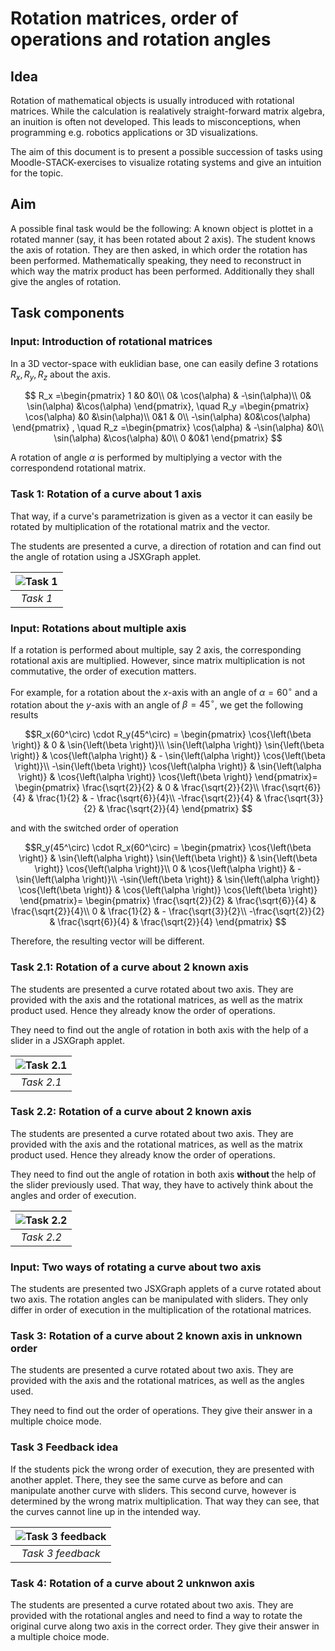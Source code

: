 # Rotation matrices, order of operations and rotation angles

## Idea

Rotation of mathematical objects is usually introduced with rotational matrices. While the calculation is realatively straight-forward matrix algebra, an inuition is often not developed. This leads to misconceptions, when programming e.g. robotics applications or 3D visualizations.

The aim of this document is to present a possible succession of tasks using Moodle-STACK-exercises to visualize rotating systems and give an intuition for the topic.

## Aim

A possible final task would be the following:
A known object is plottet in a rotated manner (say, it has been rotated about 2 axis). The student knows the axis of rotation. They are then asked, in which order the rotation has been performed. Mathematically speaking, they need to reconstruct in which way the matrix product has been performed. Additionally they shall give the angles of rotation.

## Task components

### <b> Input: Introduction of rotational  matrices </b>

In a 3D vector-space with euklidian base, one can easily define 3 rotations $R_x ,R_y, R_z$ about the axis.

$$
R_x =\begin{pmatrix}
    1 &0 &0\\
    0& \cos(\alpha) & -\sin(\alpha)\\
    0& \sin(\alpha) &\cos(\alpha) 
\end{pmatrix},
\quad
R_y =\begin{pmatrix}
    \cos(\alpha) &0 &\sin(\alpha)\\
    0&1  & 0\\
     -\sin(\alpha) &0&\cos(\alpha) 
\end{pmatrix} ,
\quad
R_z =\begin{pmatrix}
    \cos(\alpha) & -\sin(\alpha) &0\\
     \sin(\alpha) &\cos(\alpha) &0\\
    0 &0&1
\end{pmatrix} 
$$

A rotation of angle $\alpha$ is performed by multiplying a vector with the correspondend rotational matrix. 

### <b>Task 1: Rotation of a curve about 1 axis </b>

That way, if a curve's parametrization is given as a vector it can easily be rotated by multiplication of the rotational matrix and the vector.

The students are presented a curve, a direction of rotation and can find out the angle of rotation using a JSXGraph applet.

| ![Task 1](https://user-images.githubusercontent.com/120648145/225601390-9ba1d10e-0808-4ebf-b5a3-2f4de8c6b9fa.jpg) |
|:--:|
| *Task 1* |

### <b>Input: Rotations about multiple axis </b>

If a rotation is performed about multiple, say 2 axis, the corresponding rotational axis are multiplied. However, since matrix multiplication is not commutative, the order of execution matters.

For example, for a rotation about the $x$-axis with an angle of $\alpha=60^\circ$ and a rotation about the $y$-axis with an angle of $\beta=45^\circ$, we get the following results

$$R_x(60^\circ) \cdot R_y(45^\circ) =
    \begin{pmatrix}
        \cos{\left(\beta \right)} & 0 & \sin{\left(\beta \right)}\\
        \sin{\left(\alpha \right)} \sin{\left(\beta \right)} & \cos{\left(\alpha \right)} & - \sin{\left(\alpha \right)} \cos{\left(\beta \right)}\\
        -\sin{\left(\beta \right)} \cos{\left(\alpha \right)} & \sin{\left(\alpha \right)} & \cos{\left(\alpha \right)} \cos{\left(\beta \right)}
    \end{pmatrix}= 
    \begin{pmatrix}
        \frac{\sqrt{2}}{2} & 0 & \frac{\sqrt{2}}{2}\\
        \frac{\sqrt{6}}{4} & \frac{1}{2} & - \frac{\sqrt{6}}{4}\\
        -\frac{\sqrt{2}}{4} & \frac{\sqrt{3}}{2} & \frac{\sqrt{2}}{4}
    \end{pmatrix}
$$

and with the switched order of operation

$$R_y(45^\circ) \cdot R_x(60^\circ) =
    \begin{pmatrix}
        \cos{\left(\beta \right)} & \sin{\left(\alpha \right)} \sin{\left(\beta \right)} & \sin{\left(\beta \right)} \cos{\left(\alpha \right)}\\
        0 & \cos{\left(\alpha \right)} & -\sin{\left(\alpha \right)}\\
        -\sin{\left(\beta \right)} & \sin{\left(\alpha \right)} \cos{\left(\beta \right)} & \cos{\left(\alpha \right)} \cos{\left(\beta \right)}
    \end{pmatrix}= 
    \begin{pmatrix}
        \frac{\sqrt{2}}{2} & \frac{\sqrt{6}}{4} & \frac{\sqrt{2}}{4}\\
        0 & \frac{1}{2} & - \frac{\sqrt{3}}{2}\\
        -\frac{\sqrt{2}}{2} & \frac{\sqrt{6}}{4} & \frac{\sqrt{2}}{4}
    \end{pmatrix}
$$


Therefore, the resulting vector will be different.
### <b>Task 2.1: Rotation of a curve about 2 known axis </b>
The students are presented a curve rotated about two axis.
They are provided with the axis and the rotational matrices, as well as the matrix product used. Hence they already know the order of operations.

They need to find out the angle of rotation in both axis with the help of a slider in a JSXGraph applet.

| ![Task 2.1](https://user-images.githubusercontent.com/120648145/225601393-3ad6120b-d93d-436d-a855-1e4c7dd7bc5b.jpg) |
|:--:|
| *Task 2.1* |

### <b>Task 2.2: Rotation of a curve about 2 known axis </b>
The students are presented a curve rotated about two axis.
They are provided with the axis and the rotational matrices, as well as the matrix product used. Hence they already know the order of operations.

They need to find out the angle of rotation in both axis <b>without </b> the help of the slider previously used. That way, they have to actively think about the angles and order of execution.

| ![Task 2.2](https://user-images.githubusercontent.com/120648145/225601396-97e4d0b6-5d6f-4cb8-a7a1-20503e2a570e.jpg) |
|:--:|
| *Task 2.2* |

### <b> Input: Two ways of rotating a curve about two axis</b>

The students are presented two JSXGraph applets of a curve rotated about two axis. The rotation angles can be manipulated with sliders. They only differ in order of execution in the multiplication of the rotational matrices.

### <b> Task 3:  Rotation of a curve about 2 known axis in unknown order</b>
The students are presented a curve rotated about two axis.
They are provided with the axis and the rotational matrices, as well as the angles used. 

They need to find out the order of operations. They give their answer in a multiple choice mode.



### <b>Task 3 Feedback idea </b>

If the students pick the wrong order of execution, they are presented with another applet.
There, they see the same curve as before and can manipulate another curve with sliders. This second curve, however is determined by the wrong matrix multiplication. That way they can see, that the curves cannot line up in the intended way.

| ![Task 3 feedback](https://user-images.githubusercontent.com/120648145/225601384-019209ee-9ca2-40ee-b3f5-dd595a5cd995.jpg) |
|:--:|
| *Task 3 feedback* |

### <b> Task 4: Rotation of a curve about 2 unknwon axis </b> 
The students are presented a curve rotated about two axis.
They are provided with the rotational angles and need to find a way to rotate the original curve along two axis in the correct order. They give their answer in a multiple choice mode.

